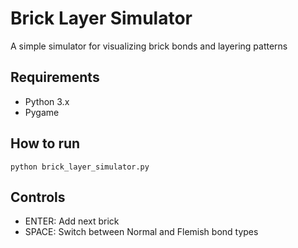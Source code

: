 # Brick Layer Simulator

A simple simulator for visualizing brick bonds and layering patterns

## Requirements
- Python 3.x
- Pygame

## How to run
```
python brick_layer_simulator.py
```

## Controls
- ENTER: Add next brick
- SPACE: Switch between Normal and Flemish bond types 